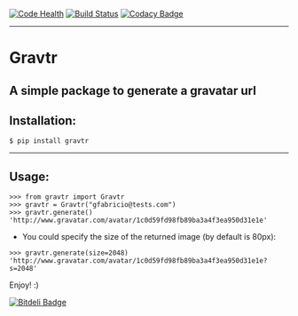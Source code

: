 [![Code Health](https://landscape.io/github/gfabricio/gravtr/master/landscape.svg?style=flat)](https://landscape.io/github/gfabricio/gravtr/master)  [![Build Status](https://travis-ci.org/gfabricio/gravtr.svg)](https://travis-ci.org/gfabricio/gravtr)  [![Codacy Badge](https://api.codacy.com/project/badge/grade/a45c40b0e1a945319012ef3382f63eae)](https://www.codacy.com/app/gfabricio/gravtr)

----
# Gravtr
A simple package to generate a gravatar url
---
## Installation:
```
$ pip install gravtr
```
---
## Usage:
```
>>> from gravtr import Gravtr
>>> gravtr = Gravtr("gfabricio@tests.com")
>>> gravtr.generate()
'http://www.gravatar.com/avatar/1c0d59fd98fb89ba3a4f3ea950d31e1e'
```
- You could specify the size of the returned image (by default is 80px):
```
>>> gravtr.generate(size=2048)
'http://www.gravatar.com/avatar/1c0d59fd98fb89ba3a4f3ea950d31e1e?s=2048'
```

Enjoy! :)


[![Bitdeli Badge](https://d2weczhvl823v0.cloudfront.net/gfabricio/gravtr/trend.png)](https://bitdeli.com/free "Bitdeli Badge")

